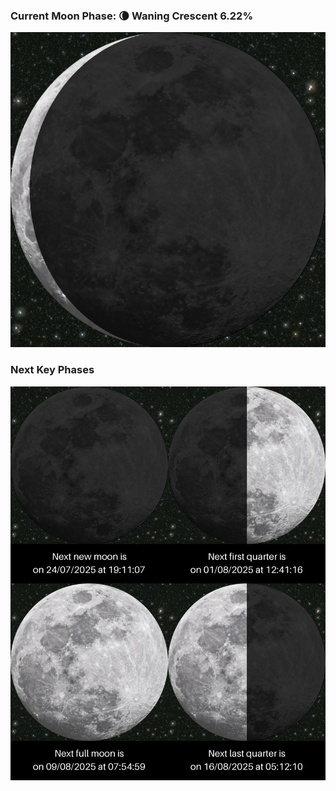 ### Current Moon Phase: 🌘 Waning Crescent 6.22%
![Moon Phase](moonphase.png)
### Next Key Phases
![Gallery](gallery.png)